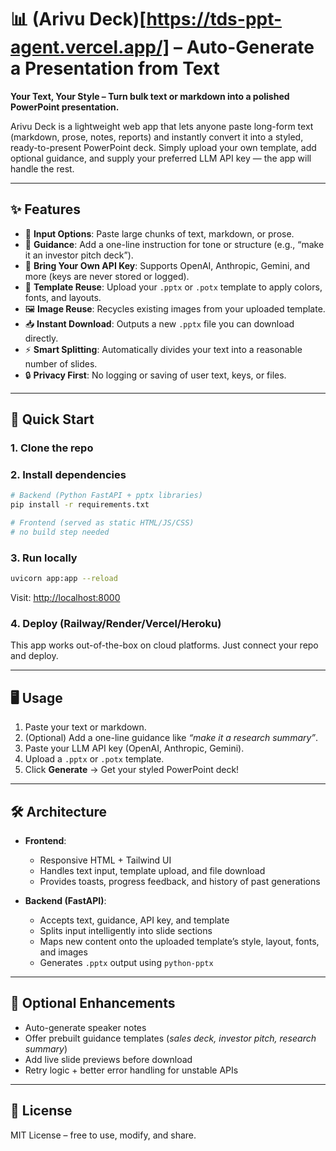 
# 📊 (Arivu Deck)[https://tds-ppt-agent.vercel.app/] – Auto-Generate a Presentation from Text

**Your Text, Your Style – Turn bulk text or markdown into a polished PowerPoint presentation.**

Arivu Deck is a lightweight web app that lets anyone paste long-form text (markdown, prose, notes, reports) and instantly convert it into a styled, ready-to-present PowerPoint deck. Simply upload your own template, add optional guidance, and supply your preferred LLM API key — the app will handle the rest.

---

## ✨ Features

* 📝 **Input Options**: Paste large chunks of text, markdown, or prose.
* 🎯 **Guidance**: Add a one-line instruction for tone or structure (e.g., “make it an investor pitch deck”).
* 🔑 **Bring Your Own API Key**: Supports OpenAI, Anthropic, Gemini, and more (keys are never stored or logged).
* 🎨 **Template Reuse**: Upload your `.pptx` or `.potx` template to apply colors, fonts, and layouts.
* 🖼️ **Image Reuse**: Recycles existing images from your uploaded template.
* 📥 **Instant Download**: Outputs a new `.pptx` file you can download directly.
* ⚡ **Smart Splitting**: Automatically divides your text into a reasonable number of slides.
* 🔒 **Privacy First**: No logging or saving of user text, keys, or files.

---

## 🚀 Quick Start

### 1. Clone the repo

### 2. Install dependencies

```bash
# Backend (Python FastAPI + pptx libraries)
pip install -r requirements.txt

# Frontend (served as static HTML/JS/CSS)
# no build step needed
```

### 3. Run locally

```bash
uvicorn app:app --reload
```

Visit: [http://localhost:8000](http://localhost:8000)

### 4. Deploy (Railway/Render/Vercel/Heroku)

This app works out-of-the-box on cloud platforms. Just connect your repo and deploy.

---

## 🖥️ Usage

1. Paste your text or markdown.
2. (Optional) Add a one-line guidance like *“make it a research summary”*.
3. Paste your LLM API key (OpenAI, Anthropic, Gemini).
4. Upload a `.pptx` or `.potx` template.
5. Click **Generate** → Get your styled PowerPoint deck!

---

## 🛠️ Architecture

* **Frontend**:

  * Responsive HTML + Tailwind UI
  * Handles text input, template upload, and file download
  * Provides toasts, progress feedback, and history of past generations

* **Backend (FastAPI)**:

  * Accepts text, guidance, API key, and template
  * Splits input intelligently into slide sections
  * Maps new content onto the uploaded template’s style, layout, fonts, and images
  * Generates `.pptx` output using `python-pptx`

---

## 🌟 Optional Enhancements

* Auto-generate speaker notes
* Offer prebuilt guidance templates (*sales deck, investor pitch, research summary*)
* Add live slide previews before download
* Retry logic + better error handling for unstable APIs

---

## 📄 License

MIT License – free to use, modify, and share.


